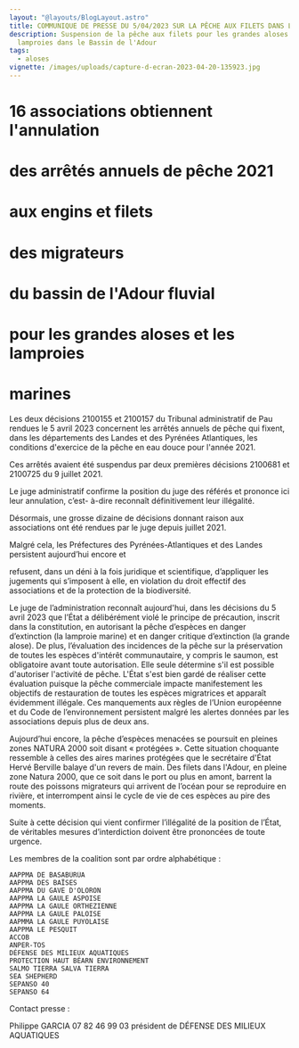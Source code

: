 ```yaml
---
layout: "@layouts/BlogLayout.astro"
title: COMMUNIQUE DE PRESSE DU 5/04/2023 SUR LA PÊCHE AUX FILETS DANS L'ADOUR
description: Suspension de la pêche aux filets pour les grandes aloses et les
  lamproies dans le Bassin de l'Adour
tags:
  - aloses
vignette: /images/uploads/capture-d-ecran-2023-04-20-135923.jpg
---
```

# 16 associations obtiennent l'annulation

# des arrêtés annuels de pêche 2021

# aux engins et filets

# des migrateurs

# du bassin de l'Adour fluvial

# pour les grandes aloses et les lamproies

# marines

Les deux décisions 2100155 et 2100157 du Tribunal administratif de Pau rendues le 5 avril 2023
concernent les arrêtés annuels de pêche qui fixent, dans les départements des Landes et des
Pyrénées Atlantiques, les conditions d'exercice de la pêche en eau douce pour l'année 2021.

Ces arrêtés avaient été suspendus par deux premières décisions 2100681 et 2100725 du 9 juillet
2021.

Le juge administratif confirme la position du juge des référés et prononce ici leur annulation, c’est-
à-dire reconnaît définitivement leur illégalité.

Désormais, une grosse dizaine de décisions donnant raison aux associations ont été rendues par le
juge depuis juillet 2021.

Malgré cela, les Préfectures des Pyrénées-Atlantiques et des Landes persistent aujourd’hui encore et


refusent, dans un déni à la fois juridique et scientifique, d’appliquer les jugements qui s’imposent à
elle, en violation du droit effectif des associations et de la protection de la biodiversité.

Le juge de l’administration reconnaît aujourd'hui, dans les décisions du 5 avril 2023 que l’État a
délibérément violé le principe de précaution, inscrit dans la constitution, en autorisant la pêche
d’espèces en danger d’extinction (la lamproie marine) et en danger critique d’extinction (la grande
alose). De plus, l’évaluation des incidences de la pêche sur la préservation de toutes les espèces
d'intérêt communautaire, y compris le saumon, est obligatoire avant toute autorisation. Elle seule
détermine s'il est possible d'autoriser l'activité de pêche. L'État s'est bien gardé de réaliser cette
évaluation puisque la pêche commerciale impacte manifestement les objectifs de restauration de
toutes les espèces migratrices et apparaît évidemment illégale. Ces manquements aux règles de
l’Union européenne et du Code de l’environnement persistent malgré les alertes données par les
associations depuis plus de deux ans.

Aujourd’hui encore, la pêche d’espèces menacées se poursuit en pleines zones NATURA 2000 soit
disant « protégées ». Cette situation choquante ressemble à celles des aires marines protégées que le
secrétaire d'État Hervé Berville balaye d'un revers de main. Des filets dans l'Adour, en pleine zone
Natura 2000, que ce soit dans le port ou plus en amont, barrent la route des poissons migrateurs qui
arrivent de l’océan pour se reproduire en rivière, et interrompent ainsi le cycle de vie de ces espèces
au pire des moments.

Suite à cette décision qui vient confirmer l’illégalité de la position de l’État, de véritables mesures
d’interdiction doivent être prononcées de toute urgence.

Les membres de la coalition sont par ordre alphabétique :

```
AAPPMA DE BASABÜRÜA
AAPPMA DES BAÏSES
AAPPMA DU GAVE D'OLORON
AAPPMA LA GAULE ASPOISE
AAPPMA LA GAULE ORTHEZIENNE
AAPPMA LA GAULE PALOISE
AAPMMA LA GAULE PUYOLAISE
AAPPMA LE PESQUIT
ACCOB
ANPER-TOS
DÉFENSE DES MILIEUX AQUATIQUES
PROTECTION HAUT BÉARN ENVIRONNEMENT
SALMO TIERRA SALVA TIERRA
SEA SHEPHERD
SEPANSO 40
SEPANSO 64
```
Contact presse :

Philippe GARCIA 07 82 46 99 03 président de DÉFENSE DES MILIEUX AQUATIQUES